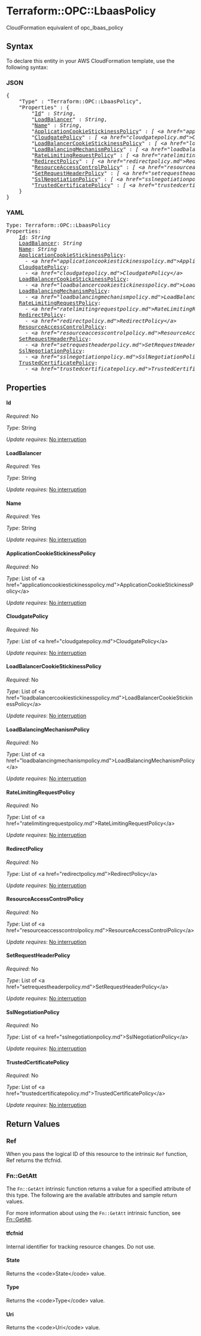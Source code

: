 # Terraform::OPC::LbaasPolicy

CloudFormation equivalent of opc_lbaas_policy

## Syntax

To declare this entity in your AWS CloudFormation template, use the following syntax:

### JSON

<pre>
{
    "Type" : "Terraform::OPC::LbaasPolicy",
    "Properties" : {
        "<a href="#id" title="Id">Id</a>" : <i>String</i>,
        "<a href="#loadbalancer" title="LoadBalancer">LoadBalancer</a>" : <i>String</i>,
        "<a href="#name" title="Name">Name</a>" : <i>String</i>,
        "<a href="#applicationcookiestickinesspolicy" title="ApplicationCookieStickinessPolicy">ApplicationCookieStickinessPolicy</a>" : <i>[ &lt;a href=&#34;applicationcookiestickinesspolicy.md&#34;&gt;ApplicationCookieStickinessPolicy&lt;/a&gt;, ... ]</i>,
        "<a href="#cloudgatepolicy" title="CloudgatePolicy">CloudgatePolicy</a>" : <i>[ &lt;a href=&#34;cloudgatepolicy.md&#34;&gt;CloudgatePolicy&lt;/a&gt;, ... ]</i>,
        "<a href="#loadbalancercookiestickinesspolicy" title="LoadBalancerCookieStickinessPolicy">LoadBalancerCookieStickinessPolicy</a>" : <i>[ &lt;a href=&#34;loadbalancercookiestickinesspolicy.md&#34;&gt;LoadBalancerCookieStickinessPolicy&lt;/a&gt;, ... ]</i>,
        "<a href="#loadbalancingmechanismpolicy" title="LoadBalancingMechanismPolicy">LoadBalancingMechanismPolicy</a>" : <i>[ &lt;a href=&#34;loadbalancingmechanismpolicy.md&#34;&gt;LoadBalancingMechanismPolicy&lt;/a&gt;, ... ]</i>,
        "<a href="#ratelimitingrequestpolicy" title="RateLimitingRequestPolicy">RateLimitingRequestPolicy</a>" : <i>[ &lt;a href=&#34;ratelimitingrequestpolicy.md&#34;&gt;RateLimitingRequestPolicy&lt;/a&gt;, ... ]</i>,
        "<a href="#redirectpolicy" title="RedirectPolicy">RedirectPolicy</a>" : <i>[ &lt;a href=&#34;redirectpolicy.md&#34;&gt;RedirectPolicy&lt;/a&gt;, ... ]</i>,
        "<a href="#resourceaccesscontrolpolicy" title="ResourceAccessControlPolicy">ResourceAccessControlPolicy</a>" : <i>[ &lt;a href=&#34;resourceaccesscontrolpolicy.md&#34;&gt;ResourceAccessControlPolicy&lt;/a&gt;, ... ]</i>,
        "<a href="#setrequestheaderpolicy" title="SetRequestHeaderPolicy">SetRequestHeaderPolicy</a>" : <i>[ &lt;a href=&#34;setrequestheaderpolicy.md&#34;&gt;SetRequestHeaderPolicy&lt;/a&gt;, ... ]</i>,
        "<a href="#sslnegotiationpolicy" title="SslNegotiationPolicy">SslNegotiationPolicy</a>" : <i>[ &lt;a href=&#34;sslnegotiationpolicy.md&#34;&gt;SslNegotiationPolicy&lt;/a&gt;, ... ]</i>,
        "<a href="#trustedcertificatepolicy" title="TrustedCertificatePolicy">TrustedCertificatePolicy</a>" : <i>[ &lt;a href=&#34;trustedcertificatepolicy.md&#34;&gt;TrustedCertificatePolicy&lt;/a&gt;, ... ]</i>
    }
}
</pre>

### YAML

<pre>
Type: Terraform::OPC::LbaasPolicy
Properties:
    <a href="#id" title="Id">Id</a>: <i>String</i>
    <a href="#loadbalancer" title="LoadBalancer">LoadBalancer</a>: <i>String</i>
    <a href="#name" title="Name">Name</a>: <i>String</i>
    <a href="#applicationcookiestickinesspolicy" title="ApplicationCookieStickinessPolicy">ApplicationCookieStickinessPolicy</a>: <i>
      - &lt;a href=&#34;applicationcookiestickinesspolicy.md&#34;&gt;ApplicationCookieStickinessPolicy&lt;/a&gt;</i>
    <a href="#cloudgatepolicy" title="CloudgatePolicy">CloudgatePolicy</a>: <i>
      - &lt;a href=&#34;cloudgatepolicy.md&#34;&gt;CloudgatePolicy&lt;/a&gt;</i>
    <a href="#loadbalancercookiestickinesspolicy" title="LoadBalancerCookieStickinessPolicy">LoadBalancerCookieStickinessPolicy</a>: <i>
      - &lt;a href=&#34;loadbalancercookiestickinesspolicy.md&#34;&gt;LoadBalancerCookieStickinessPolicy&lt;/a&gt;</i>
    <a href="#loadbalancingmechanismpolicy" title="LoadBalancingMechanismPolicy">LoadBalancingMechanismPolicy</a>: <i>
      - &lt;a href=&#34;loadbalancingmechanismpolicy.md&#34;&gt;LoadBalancingMechanismPolicy&lt;/a&gt;</i>
    <a href="#ratelimitingrequestpolicy" title="RateLimitingRequestPolicy">RateLimitingRequestPolicy</a>: <i>
      - &lt;a href=&#34;ratelimitingrequestpolicy.md&#34;&gt;RateLimitingRequestPolicy&lt;/a&gt;</i>
    <a href="#redirectpolicy" title="RedirectPolicy">RedirectPolicy</a>: <i>
      - &lt;a href=&#34;redirectpolicy.md&#34;&gt;RedirectPolicy&lt;/a&gt;</i>
    <a href="#resourceaccesscontrolpolicy" title="ResourceAccessControlPolicy">ResourceAccessControlPolicy</a>: <i>
      - &lt;a href=&#34;resourceaccesscontrolpolicy.md&#34;&gt;ResourceAccessControlPolicy&lt;/a&gt;</i>
    <a href="#setrequestheaderpolicy" title="SetRequestHeaderPolicy">SetRequestHeaderPolicy</a>: <i>
      - &lt;a href=&#34;setrequestheaderpolicy.md&#34;&gt;SetRequestHeaderPolicy&lt;/a&gt;</i>
    <a href="#sslnegotiationpolicy" title="SslNegotiationPolicy">SslNegotiationPolicy</a>: <i>
      - &lt;a href=&#34;sslnegotiationpolicy.md&#34;&gt;SslNegotiationPolicy&lt;/a&gt;</i>
    <a href="#trustedcertificatepolicy" title="TrustedCertificatePolicy">TrustedCertificatePolicy</a>: <i>
      - &lt;a href=&#34;trustedcertificatepolicy.md&#34;&gt;TrustedCertificatePolicy&lt;/a&gt;</i>
</pre>

## Properties

#### Id

_Required_: No

_Type_: String

_Update requires_: [No interruption](https://docs.aws.amazon.com/AWSCloudFormation/latest/UserGuide/using-cfn-updating-stacks-update-behaviors.html#update-no-interrupt)

#### LoadBalancer

_Required_: Yes

_Type_: String

_Update requires_: [No interruption](https://docs.aws.amazon.com/AWSCloudFormation/latest/UserGuide/using-cfn-updating-stacks-update-behaviors.html#update-no-interrupt)

#### Name

_Required_: Yes

_Type_: String

_Update requires_: [No interruption](https://docs.aws.amazon.com/AWSCloudFormation/latest/UserGuide/using-cfn-updating-stacks-update-behaviors.html#update-no-interrupt)

#### ApplicationCookieStickinessPolicy

_Required_: No

_Type_: List of &lt;a href=&#34;applicationcookiestickinesspolicy.md&#34;&gt;ApplicationCookieStickinessPolicy&lt;/a&gt;

_Update requires_: [No interruption](https://docs.aws.amazon.com/AWSCloudFormation/latest/UserGuide/using-cfn-updating-stacks-update-behaviors.html#update-no-interrupt)

#### CloudgatePolicy

_Required_: No

_Type_: List of &lt;a href=&#34;cloudgatepolicy.md&#34;&gt;CloudgatePolicy&lt;/a&gt;

_Update requires_: [No interruption](https://docs.aws.amazon.com/AWSCloudFormation/latest/UserGuide/using-cfn-updating-stacks-update-behaviors.html#update-no-interrupt)

#### LoadBalancerCookieStickinessPolicy

_Required_: No

_Type_: List of &lt;a href=&#34;loadbalancercookiestickinesspolicy.md&#34;&gt;LoadBalancerCookieStickinessPolicy&lt;/a&gt;

_Update requires_: [No interruption](https://docs.aws.amazon.com/AWSCloudFormation/latest/UserGuide/using-cfn-updating-stacks-update-behaviors.html#update-no-interrupt)

#### LoadBalancingMechanismPolicy

_Required_: No

_Type_: List of &lt;a href=&#34;loadbalancingmechanismpolicy.md&#34;&gt;LoadBalancingMechanismPolicy&lt;/a&gt;

_Update requires_: [No interruption](https://docs.aws.amazon.com/AWSCloudFormation/latest/UserGuide/using-cfn-updating-stacks-update-behaviors.html#update-no-interrupt)

#### RateLimitingRequestPolicy

_Required_: No

_Type_: List of &lt;a href=&#34;ratelimitingrequestpolicy.md&#34;&gt;RateLimitingRequestPolicy&lt;/a&gt;

_Update requires_: [No interruption](https://docs.aws.amazon.com/AWSCloudFormation/latest/UserGuide/using-cfn-updating-stacks-update-behaviors.html#update-no-interrupt)

#### RedirectPolicy

_Required_: No

_Type_: List of &lt;a href=&#34;redirectpolicy.md&#34;&gt;RedirectPolicy&lt;/a&gt;

_Update requires_: [No interruption](https://docs.aws.amazon.com/AWSCloudFormation/latest/UserGuide/using-cfn-updating-stacks-update-behaviors.html#update-no-interrupt)

#### ResourceAccessControlPolicy

_Required_: No

_Type_: List of &lt;a href=&#34;resourceaccesscontrolpolicy.md&#34;&gt;ResourceAccessControlPolicy&lt;/a&gt;

_Update requires_: [No interruption](https://docs.aws.amazon.com/AWSCloudFormation/latest/UserGuide/using-cfn-updating-stacks-update-behaviors.html#update-no-interrupt)

#### SetRequestHeaderPolicy

_Required_: No

_Type_: List of &lt;a href=&#34;setrequestheaderpolicy.md&#34;&gt;SetRequestHeaderPolicy&lt;/a&gt;

_Update requires_: [No interruption](https://docs.aws.amazon.com/AWSCloudFormation/latest/UserGuide/using-cfn-updating-stacks-update-behaviors.html#update-no-interrupt)

#### SslNegotiationPolicy

_Required_: No

_Type_: List of &lt;a href=&#34;sslnegotiationpolicy.md&#34;&gt;SslNegotiationPolicy&lt;/a&gt;

_Update requires_: [No interruption](https://docs.aws.amazon.com/AWSCloudFormation/latest/UserGuide/using-cfn-updating-stacks-update-behaviors.html#update-no-interrupt)

#### TrustedCertificatePolicy

_Required_: No

_Type_: List of &lt;a href=&#34;trustedcertificatepolicy.md&#34;&gt;TrustedCertificatePolicy&lt;/a&gt;

_Update requires_: [No interruption](https://docs.aws.amazon.com/AWSCloudFormation/latest/UserGuide/using-cfn-updating-stacks-update-behaviors.html#update-no-interrupt)

## Return Values

### Ref

When you pass the logical ID of this resource to the intrinsic `Ref` function, Ref returns the tfcfnid.

### Fn::GetAtt

The `Fn::GetAtt` intrinsic function returns a value for a specified attribute of this type. The following are the available attributes and sample return values.

For more information about using the `Fn::GetAtt` intrinsic function, see [Fn::GetAtt](https://docs.aws.amazon.com/AWSCloudFormation/latest/UserGuide/intrinsic-function-reference-getatt.html).

#### tfcfnid

Internal identifier for tracking resource changes. Do not use.

#### State

Returns the &lt;code&gt;State&lt;/code&gt; value.

#### Type

Returns the &lt;code&gt;Type&lt;/code&gt; value.

#### Uri

Returns the &lt;code&gt;Uri&lt;/code&gt; value.


